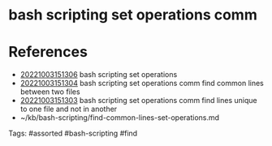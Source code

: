 # bash scripting set operations comm

# References
- [20221003151306](/zet/20221003151306/README.md) bash scripting set operations
- [20221003151304](/zet/20221003151304/README.md) bash scripting set operations comm find common lines between two files
- [20221003151303](/zet/20221003151303/README.md) bash scripting set operations comm find lines unique to one file and not in another
- ~/kb/bash-scripting/find-common-lines-set-operations.md

Tags:
    #assorted #bash-scripting #find
